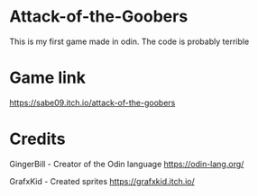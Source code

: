 # Attack-of-the-Goobers
This is my first game made in odin. The code is probably terrible

# Game link
https://sabe09.itch.io/attack-of-the-goobers

# Credits
GingerBill - Creator of the Odin language​ https://odin-lang.org/

GrafxKid - Created sprites https://grafxkid.itch.io/​

